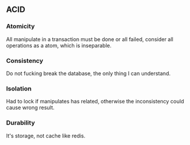 ## ACID

### Atomicity
All manipulate in a transaction must be done or all failed, consider all operations as a atom, which is inseparable.

### Consistency
Do not fucking break the database, the only thing I can understand.

### Isolation
Had to lock if manipulates has related, otherwise the inconsistency could cause wrong result.

### Durability
It's storage, not cache like redis.
